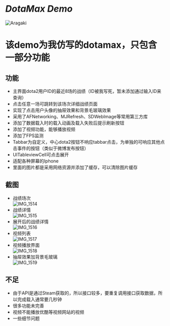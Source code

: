 
***DotaMax Demo***
==============
![Aragaki](https://github.com/CoolerTing/Demo/blob/master/aragaki.png)</br>
# 该demo为我仿写的dotamax，只包含一部分功能</br>
## 功能
* 主界面dota2用户ID的最近8场的战绩（ID被我写死，暂未添加通过输入ID来查询）
* 点击任意一场可跳转到该场次详细战绩页面
* 实现了点击用户头像的抽屉效果和背景毛玻璃效果
* 采用了AFNetworking、MJRefresh、SDWebImage等常用第三方库
* 添加了数据载入时的载入动画及载入失败后提示刷新按钮
* 添加了视频功能，能够播放视频
* 添加了FPS监测
* Tabbar为自定义，中心dota2按钮不响应tabbar点击，为单独的可响应其他点击事件的按钮（类似于微博发布按钮）
* UITableviewCell可点击展开
* 适配各种屏幕的Iphone
* 里面的图片都是采用网络资源并添加了缓存，可以清除图片缓存
## 截图
* 战绩场次</br>
![IMG_1514](https://github.com/CoolerTing/Demo/blob/master/IMG_1514.PNG)</br>
* 战绩详情</br>
![IMG_1515](https://github.com/CoolerTing/Demo/blob/master/IMG_1515.PNG)</br>
* 展开后的战绩详情</br>
![IMG_1516](https://github.com/CoolerTing/Demo/blob/master/IMG_1516.PNG)</br>
* 视频列表</br>
![IMG_1517](https://github.com/CoolerTing/Demo/blob/master/IMG_1517.PNG)</br>
* 视频播放界面</br>
![IMG_1518](https://github.com/CoolerTing/Demo/blob/master/IMG_1518.PNG)</br>
* 抽屉效果加背景毛玻璃</br>
![IMG_1519](https://github.com/CoolerTing/Demo/blob/master/IMG_1519.PNG)</br>
## 不足
* 由于API是通过Steam获取的，所以接口较多，要重复调用接口获取数据，所以完成载入通常要几秒钟
* 很多功能未完善
* 视频不能播放优酷等视频网站的视频
* 一些细节问题
